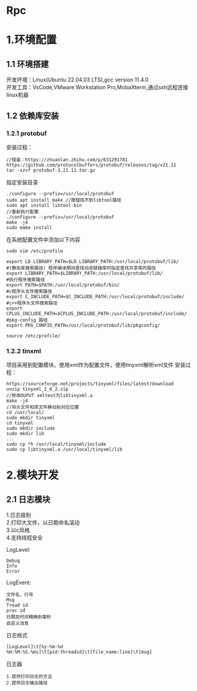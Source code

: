 # Rpc
#  1.环境配置
## 1.1 环境搭建
开发环境：Linux(Ubuntu 22.04.03 LTS),gcc version 11.4.0  
开发工具：VsCode,VMware Workstation Pro,MobaXterm,通过ssh远程连接linux机器
## 1.2 依赖库安装
### 1.2.1 protobuf
安装过程：  
```
//借鉴：https://zhuanlan.zhihu.com/p/631291781  
https://github.com/protocolbuffers/protobuf/releases/tag/v21.11  
tar -xzvf protobuf-3.21.11.tar.gz  
```
指定安装目录  
```
./configure --prefix=/usr/local/protobuf  
sudo apt install make //报错找不到libtool路径  
sudo apt install libtool-bin  
//重新执行配置  
./configure --prefix=/usr/local/protobuf  
make -j4  
sudo make install  
```
在系统配置文件中添加以下内容  
```
sudo vim /etc/profile  

export LD_LIBRARY_PATH=$LD_LIBRARY_PATH:/usr/local/protobuf/lib/  
#(静态库搜索路径) 程序编译期间查找动态链接库时指定查找共享库的路径  
export LIBRARY_PATH=$LIBRARY_PATH:/usr/local/protobuf/lib/  
#执⾏程序搜索路径  
export PATH=$PATH:/usr/local/protobuf/bin/  
#c程序头⽂件搜索路径  
export C_INCLUDE_PATH=$C_INCLUDE_PATH:/usr/local/protobuf/include/  
#c++程序头⽂件搜索路径  
export CPLUS_INCLUDE_PATH=$CPLUS_INCLUDE_PATH:/usr/local/protobuf/include/  
#pkg-config 路径  
export PKG_CONFIG_PATH=/usr/local/protobuf/lib/pkgconfig/  

source /etc/profile/ 
```
 ### 1.2.2 tinxml
 项目采用到配置模块，使用xml作为配置文件，使用tinyxml解析xml文件
 安装过程：
 ```
 https://sourceforge.net/projects/tinyxml/files/latest/download
 unzip tinyxml_2_6_2.zip
 //修改OUPUT xmltest为libtinyxml.a
 make -j4
 //将头文件和库文件移动到对应位置
 cd /usr/local/
 sudo mkdir tinyxml
 cd tinyxml
 sudo mkdir include
 sudo mkdir lib
 ...
 sudo cp *h /usr/local/tinyxml/include
 sudo cp libtinyxml.a /usr/local/tinyxml/lib
 ```
# 2.模块开发
## 2.1 日志模块
1.日志级别  
2.打印大文件，以日期命名滚动  
3.以c风格  
4.支持线程安全  

LogLevel:
```
Debug
Info
Error
```

LogEvent:
```
文件名、行号
Msg
Tread id
proc id
日期及时间精确到毫秒
自定义消息
```

日志格式  
```
[LogLevel]\t[%y-%m-%d %H:%M:%S.%ms]\t[pid:threadid]\t[file_name:line]\t[msg]
```

日志器  
```
1.提供打印日志的方法
2.提供日志输出路径
```